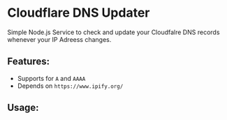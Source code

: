 # Cloudflare DNS Updater
Simple Node.js Service to check and update your Cloudfalre DNS records whenever your IP Adreess changes.

## Features:
- Supports for `A` and `AAAA`
- Depends on `https://www.ipify.org/`

## Usage:
